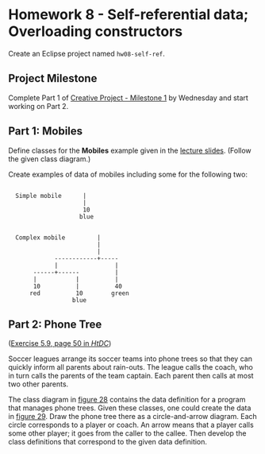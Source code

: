 # Homework 8 - Self-referential data; Overloading constructors

Create an Eclipse project named `hw08-self-ref`.

## Project Milestone

Complete Part 1 of [Creative Project - Milestone 1](https://berry.instructure.com/courses/13058/assignments/208200) by Wednesday and start working on Part 2.


## Part 1: Mobiles

Define classes for the **Mobiles** example given in the [lecture slides](../slides/slides.md#example-mobiles). (Follow the given class diagram.)

Create examples of data of mobiles including some for the following two:

```
  
  Simple mobile      |
                     |
                     10
                    blue
  

  Complex mobile         |
                         |
                         |
             ------------+-----
             |                |
       ------+------          |
       |           |          | 
       10          |          40    
      red          10        green
                  blue
```



## Part 2: Phone Tree

([Exercise 5.9, page 50 in *HtDC*](https://felleisen.org/matthias/HtDC/htdc.pdf#page=62))

Soccer leagues arrange its soccer teams into phone trees so that they can quickly inform all parents about rain-outs. The league calls the coach, who in turn calls the parents of the team captain. Each parent then calls at most two other parents.

The class diagram in [figure 28](https://felleisen.org/matthias/HtDC/htdc.pdf#page=62) contains the data definition for a program that manages phone trees. Given these classes, one could create the data in [figure 29](https://felleisen.org/matthias/HtDC/htdc.pdf#page=63). Draw the phone tree there as a circle-and-arrow diagram. Each circle corresponds to a player or coach. An arrow means that a player calls some other player; it goes from the caller to the callee. Then develop the class definitions that correspond to the given data definition.

